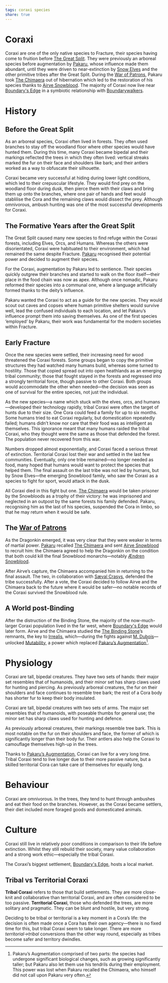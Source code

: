 ```yaml
---
tags: coraxi species
share: true
---
```

# Coraxi
Coraxi are one of the only native species to Fracture, their species having come to fruition before [The Great Split](The%20Great%20Split.md). They were previously an arboreal species before augmentation by [Pakaru](Pakaru), whose influence  made them abundant, until they were driven to near-extinction by [Snow Elves](Snow%20Elf.md) and the other primitive tribes after the Great Split. During the [War of Patrons](War%20of%20Patrons.md), Pakaru took [The Chimaera](The%20Chimaera) out of hibernation which led to the restoration of his species thanks to [Airve Snowblood](../1%20Characters/1.1%20Deities/Revai,%20Fracture's%20Ward.md). The majority of Coraxi now live near [Boundary's Edge](Boundary's%20Edge) in a symbiotic relationship with [Boundarywalkers](Boundarywalker).

# History
## Before the Great Split
As an arboreal species, Coraxi often lived in forests. They often used branches to stay off the woodland floor where other species would have hunted them. During this time, many Coraxi became bipedal and their markings reflected the trees in which they often lived: vertical streaks marked the fur on their face and shoulders like bark; and their antlers worked as a way to obfuscate their silhouette. 

Coraxi became very successful at hiding during lower light conditions, which led to their crepuscular lifestyle. They would find prey on the woodland floor during dusk, then pierce them with their claws and bring them up onto the branches, where one pair of hands and feet would stablilise the Cora and the remaining claws would dissect the prey. Although omnivorous, ambush hunting was one of the most successful developments for Coraxi. 

## The Formative Years after the Great Split

The Great Split caused many new species to find refuge within the Coraxi forests, including Elves, Orcs, and Humans. Whereas the others were disorientated, Coraxi were habituated to their environment, which had remained the same despite Fracture. [Pakaru](Pakaru) recognised their potential power and decided to augment their species.

For the Coraxi, augmentation by Pakaru led to sentience. Their species quickly outgrew their branches and started to walk on the floor itself—their place in the food chain was now as apex. Although once nomadic, Pakaru reformed their species into a communal one, where a language artificially formed thanks to the deity’s influence. 

Pakaru wanted the Coraxi to act as a guide for the new species. They would scout out caves and copses where human primitive shelters would survive well, lead the confused individuals to each location, and let Pakaru’s influence prompt them into saving themselves. As one of the first species ‘employed’ by Pakaru, their work was fundamental for the modern societies within Fracture.

## Early Fracture

Once the new species were settled, their increasing need for wood threatened the Coraxi forests. Some groups began to copy the primitive structures they had watched many humans build, whereas some turned to hostility. Those that copied spread out into open heathlands as an emerging tribal community; those that fought stayed in the forests and regressed into a strongly territorial force, though passive to other Coraxi. Both groups would accommodate the other when needed—the decision was seen as one of survival for the entire species, not just the individual. 

As the new species—a name which stuck with the elves, orcs, and  humans—developed their technology rapidly, tribal Coraxi were often the target of hunts due to their size. One Cora could feed a family for up to six months. Some humans tried to eat Coraxi regularly, but domestication repeatedly failed; humans didn’t know nor care that their food was as intelligent as themselves. This ignorance meant that many humans raided the tribal Coraxi, who they thought were the same as those that defended the forest. The population never recovered from this war.

Numbers dropped almost exponentially, and Coraxi faced a serious threat of extinction. Territorial Coraxi lost their war and settled in the last few communities. Eventually, only one tribe remained—no longer needed as food, many hoped that humans would want to protect the species that helped them. The final assault on the last tribe was not led by humans, but by Snow Elves—the emerging Snowblood family, who saw the Coraxi as a species to fight for sport, would attack in the dusk. 

All Coraxi died in this fight but one. [The Chimaera](The%20Chimaera) would be taken prisoner by the Snowbloods as a trophy of their victory: he was imprisoned and neglected in an outpost by the same forests his family defended. Pakaru, recognising him as the last of his species, suspended the Cora in limbo, so that he may return when it would be safe.

## The [War of Patrons](War%20of%20Patrons.md)
As the Dragonkin emerged, it was very clear that they were weaker in terms of martial power. [Pakaru](Pakaru) recalled [The Chimaera](The%20Chimaera) and sent [Airve Snowblood](../1%20Characters/1.1%20Deities/Revai,%20Fracture's%20Ward.md) to recruit him: the Chimaera agreed to help the Dragonkin on the condition that both could kill the final Snowblood monarchs—notably [Ændren Snowblood](%C3%86ndren%20Snowblood.md). 

After Airve’s capture, the Chimaera accompanied him in returning to the final assault. The two, in collaboration with [Sæval Crasys](S%C3%A6val%20Crasys.md), defended the tribe successfully. After a vote, the Coraxi decided to follow Airve and the Chimaera back to the future where it would be safer—no notable records of the Coraxi survived the Snowblood rule. 

## A World post-Binding

After the distruction of the Binding Stone, the majority of the now-much-larger Coraxi population lived in the far west, where [Boundary's Edge](Boundary's%20Edge) would later form. Airve and the Chimaera studied the [The Binding Stone](The%20Binding%20Stone)’s remnants, the key to [Irrealis](Irrealis.md), which—during the fights against [M. Dubois](M.%20Dubois.md)—unlocked [Mutability](Mutability), a power which replaced [Pakaru’s Augmentation](Pakaru%E2%80%99s%20Augmentation.md)[^1].

[^1]: Pakaru’s Augmentation comprised of two parts: the species had undergone significant biological changes, such as growing significantly taller; but Pakaru also let them use his tendrils during their employment. This power was lost when Pakaru recalled the Chimaera, who himself did not call upon Pakaru very often.

# Physiology

Coraxi are tall, bipedal creatures. They have two sets of hands: their major set resembles that of humanoids, and their minor set has sharp claws used for hunting and piercing. As previously arboreal creatures, the fur on their shoulders and face continues to resemble tree bark; the rest of a Cora body has shorter fur to keep their body insulated.

Coraxi are tall, bipedal creatures with two sets of arms. The major set resembles that of humanoids, with poseable thumbs for general use; the minor set has sharp claws used for hunting and defence. 

As previously arboreal creatures, their markings resemble tree bark. This is most notable on the fur on their shoulders and face, the former of which is significantly longer than their body fur. Their antlers also help the Coraxi to camouflage themselves high-up in the trees. 

Thanks to [Pakaru’s Augmentation](Pakaru%E2%80%99s%20Augmentation.md), Coraxi can live for a very long time. Tribal Coraxi tend to live longer due to their more passive nature, but a skilled territorial Cora can take care of themselves for equally long.

# Behaviour
Coraxi are omnivorous. In the trees, they tend to hunt through ambushes and eat their food on the branches. However, as the Coraxi became settlers, their diet included more foraged goods and domesticated animals.

# Culture

Coraxi still live in relatively poor conditions in comparison to their life before extinction. Whilst they still rebuild their society, many value collaboration and a strong work ethic—especially the tribal Coraxi.

The Coraxi’s biggest settlement, [Boundary's Edge](Boundary's%20Edge), hosts a local market.

## Tribal vs Territorial Coraxi
**Tribal Coraxi** refers to those that build settlements. They are more close-knit and collaborative than territorial Coraxi, and are often considered to be too passive. **Territorial Coraxi**, those who defended the trees, are more solitary and pragmatic. They can be blunt and hostile, but very strong. 

Deciding to be tribal or territorial is a key moment in a Cora’s life: the decision is often made once a Cora has their own agency—there is no fixed time for this, but tribal Coraxi seem to take longer. There are more *territorial→tribal* conversions than the other way round, especially as tribes become safer and territory dwindles.